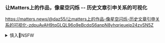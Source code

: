 ### 让Matters上的作品，像星空闪烁 -- 历史文章引申关系的可视化
https://matters.news/@daz55/让matters上的作品-像星空闪烁-历史文章引申关系的可视化-zdpuAvAH9tqGLQL96o9eBcdqS6anpN8yhqrjeuejp24zvSN5Z

<details><summary>慎入🔞NSFW</summary>

Not Safe For Work
<img src="https://upload.wikimedia.org/wikipedia/commons/thumb/d/d3/Biohazard_Symbol_Specification.png/210px-Biohazard_Symbol_Specification.png">

<details><summary><b>风险自理Use At Your Own Risk🈲</summary>

### 互联网数字宣传z（二）：数字世界里的水军们如何介入现实世界里的z治
https://2newcenturynet.blogspot.com/2019/07/blog-post_93.html

互联网，包括但不限于社交媒体，带来的庞大信息量会如何对受众的心理和行为产生影响，尤其是在z治领域，这一直都是z治学、传播学、信息科学领域内的重要话题。

那些水军账号们的目的不仅仅是要操控选举，也可能是要干扰正常的公共交流、加剧sh割裂、影响sh运动，等等等等。

Samuel Woolley在2016年时就对此做过一个很好的综述，我也就不详细复述了。核心大意就是，z治参与者已经越来越多地采用自动化手段在互联网上传播特定内容，扭曲公共舆l和意见。
<img src="https://assets.matters.news/embed/04354d17-4cf6-4f48-9db7-f35b2593baa6/screen-shot-2019-06-23-at-4-06-20-pm.png">

不少的宣传行动（propaganda campaign）确实能够看出明显的受众对象。比如被讨论得最多的，俄罗s水军干预美国大选。而且，也不要以为恶意的z治水军不会出现于m主g家。在韩国，z治水军不止一次介入过总统大选，有的帮朴槿h，也有的帮文在y。

互联网政治水军并不是一个是一个非常有策略性且在不断进化的群体。它们擅长使用计算机程序来操控账号、喜欢使用hashtag，会制造出远远超过自身比例的内容（在英国脱欧的案例中，1%的账号制造了三分之一的内容）。
　　它们会传播特定媒体的新闻内容，会在低可信度的内容被创作的早期积极转发，通过各种手段吸引普通用户的注意。普通人自然无力抵抗这种被精心设计的圈套，很容易就会加入传播链，成为这个宣传病毒的感染者和传播源。`龖龖龖`

虚假错误信息，既不是水军内容的必需条件，也不是充分条件。很多半真半假、或者刻意误导的信息也有着极大的吸引力和伤害力；普通人也可能在信息的制造和传播中出错，产生有问题的内容。

有研究发现，在反疫苗的网络中舆论中也有大量的宣传战痕迹——参与者包括机器人账号、会传播恶意软件和商业信息的内容污染者、明确与俄罗sz府有关的真人水军（troll）。

机器人和内容污染者致力于扩散反疫苗的内容，俄罗s水军却是在两边用力，同时煽动意见不同的两方，加剧对立冲突。这种手法总结一下就是，先由机器人低成本地创造大量宣传原材料，然后再由真人水军介入同时向两方扩散，尝试制造反感，破坏对话。

这种同时加入双方论战、制造冲突的手法并不鲜见，最著名的案例就是BlackLiveMatters运动，俄罗s水军就装成了活动分子和两方论战者，左右互搏，积极制造冲突对立。（顺带一提，这种手法在简体z文舆论中很能见到，而且在关于zg的讨论和关于欧美z治的讨论中都有。

研究者认为
　　有恶意的境外势力
　　故意散播虚假错误信息来误导mz。而且，其中还有大比例的推特是来自于身分不明、但有恶意行为的激进用户在参与，这样一来，反疫苗的议题被人为制造出来了火热辩论的景象。这种宣传手法被称为astroturfing，这个词来自于astroturf（草皮），意思是利用伪装成普通草根层面的账号进行信息宣传，也可以就简单理解成"灌水

哪怕是明显的z治性水军（因为明确和俄罗sz府有关），也可以介入表面看起来非z治性的议题，进入深化sh矛盾情绪。另一个值得注意的是，有不少参与反疫苗争论的账号同时也在传播恶意软件或者商业信息。如果排除掉运营者在顺便挣点外快的可能，这倒是让我有点怀疑它们的身份其实并非z治性水军，而是商业性账号。背后的运营者在"洗粉"——通过某种特定内容的信息，聚集一大批特定类型和偏好的受众，就可以在未来进行定制的营销或者宣传。要向受众大量灌输某一立场的观点/推销特定种类的产品前，这种有目的性的宣传账号/营销账号都会先不断地发布受某群体喜欢的信息、发布某方激进观念，从而吸引更多的潜在受众并让受众群体变得越来越相似且容易信服。

不过，水军也不一定总是有效，这可能非常取决于它们在哪里活动，采取了什么方式。
　　甚至，z府里的g僚主义和低水平的动机也会造成宣传效果的大打折扣，这种例子就是zg水军，

机器人（bot）——由电脑程序控制的社交媒体账号——在灌水宣传中的使用。
　　辨别。最常用的做法是直接使用印第安纳大学的团队开发出来的检测工具BotorNot （现在叫Botometer

现在网络上的宣传账号，很多并不是100%的机器人，而是被真人和计算机程序混用的。

我个人以为，互联网上以虚假错误消息为主要内容的z治宣传带来的最大危害并非是误导了选m进而改变了选举，而是污染了有价值的信息、干扰了公共议事、扭曲了公共意见、让人们丧失对交流的信心和兴趣、进而造成了整个sh的各群体j层的割裂对立。`龖龖龖`
　　选举没有得到最好的结果，还可以通过其他手段补救、止损；然而，如果当q者不再能够通过s会舆l判断出mz的偏好变化，如果mz并不再愿意通过对话去介入公共生活，如果多数人都无法在数字世界里找到可靠的、有价值的信息，那我们将面临一个无法让人乐观的世界。这一点，对非m主制g家成立，对m主制g家也成立。

我们不应该将川普的上台、英国的脱欧归咎于社交媒体、网络水军或者俄罗s。我不否认他们会带来影响，但这背后其实还有更深刻的sh问题——为什么人们愿意相信并传播那些信息。水军们抓住了人性的弱点是肯定的，但这恐怕并不是可以那么简单回答的。虚假/错误信息的问题一直是存在的，这并不是数字时代独有的（当然，要说社交媒体加剧了这个问题，也站得住脚）。我们如今面临的问题是并非是"把社交媒体管起来""惩罚造谣者""打击俄罗s水军"就可以解决的，甚至这些方法很可能会适得其反。

</details>
</details>

